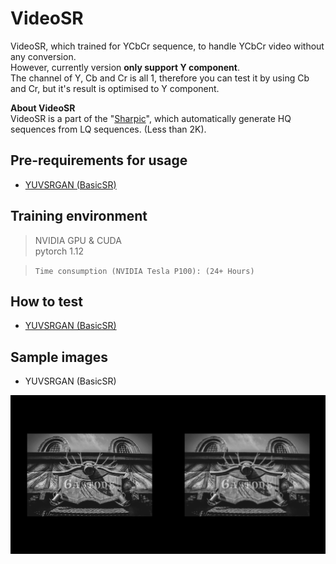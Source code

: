 # VideoSR

VideoSR, which trained for YCbCr sequence, to handle YCbCr video without any conversion.  
However, currently version **only support Y component**.  
The channel of Y, Cb and Cr is all 1, therefore you can test it by using Cb and Cr, but it's result is optimised to Y component.  


**About VideoSR**  
VideoSR is a part of the "[Sharpic](https://github.com/GCU-Graduate-Project-Sharpic/Sharpic)", which automatically generate HQ sequences from LQ sequences. (Less than 2K).  


## Pre-requirements for usage  

- [YUVSRGAN (BasicSR)](https://github.com/Hyunmin-jasper-Cho/YUVSRGAN/tree/main/BasicSR#pre-requirements-for-usage)  


## Training environment 
> NVIDIA GPU & CUDA  
> pytorch 1.12    

> `Time consumption (NVIDIA Tesla P100): (24+ Hours)`  

## How to test  

- [YUVSRGAN (BasicSR)](https://github.com/Hyunmin-jasper-Cho/YUVSRGAN/tree/main/BasicSR#how-to-test)  
   

## Sample images  
- YUVSRGAN (BasicSR)
<img src = "./BasicSR/figures/ESRGAN_Y.png">  

